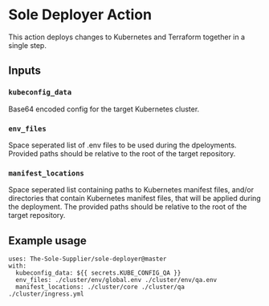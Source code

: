 # Sole Deployer Action

This action deploys changes to Kubernetes and Terraform together in a single step. 

## Inputs

### `kubeconfig_data`

Base64 encoded config for the target Kubernetes cluster.

### `env_files`

Space seperated list of .env files to be used during the dpeloyments. Provided paths should be relative to the root of the target repository.

### `manifest_locations`

Space seperated list containing paths to Kubernetes manifest files, and/or directories that contain Kubernetes manifest files, that will be applied during the deployment. The provided paths should be relative to the root of the target repository.

## Example usage
```
uses: The-Sole-Supplier/sole-deployer@master
with:
  kubeconfig_data: ${{ secrets.KUBE_CONFIG_QA }}
  env_files: ./cluster/env/global.env ./cluster/env/qa.env
  manifest_locations: ./cluster/core ./cluster/qa ./cluster/ingress.yml
```